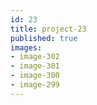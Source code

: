 ```yaml
---
id: 23
title: project-23
published: true
images:
- image-302
- image-301
- image-300
- image-299
---
```






